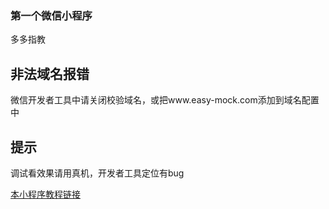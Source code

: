 
### 第一个微信小程序
多多指教

## 非法域名报错
微信开发者工具中请关闭校验域名，或把www.easy-mock.com添加到域名配置中

## 提示
调试看效果请用真机，开发者工具定位有bug

[本小程序教程链接](http://www.jianshu.com/p/68e3b8927a77)
